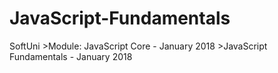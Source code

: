 # JavaScript-Fundamentals
SoftUni >Module: JavaScript Core - January 2018 >JavaScript Fundamentals - January 2018 
